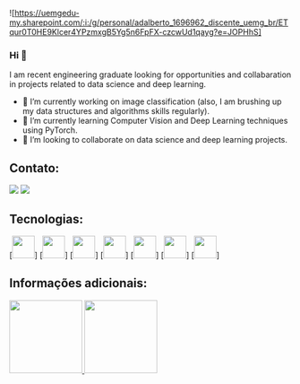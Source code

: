 ![https://uemgedu-my.sharepoint.com/:i:/g/personal/adalberto_1696962_discente_uemg_br/ETqur0T0HE9Klcer4YPzmxgB5Yg5n6FpFX-czcwUd1qayg?e=JOPHhS]

### Hi 👋 
I am recent engineering graduate looking for opportunities and collabaration in projects related to data science and deep learning.
- 🔭 I’m currently working on image classification (also, I am brushing up my data structures and algorithms skills regularly).
- 🌱 I’m currently learning Computer Vision and Deep Learning techniques using PyTorch.
- 🤝 I’m looking to collaborate on data science and deep learning projects. 

## Contato:

[<img src="https://img.shields.io/badge/linkedin-%230077B5.svg?&style=for-the-badge&logo=linkedin&logoColor=white" />](https://www.linkedin.com/in/adalberto-soares-a1284a230)
[<img src = "https://img.shields.io/badge/instagram-%23E4405F.svg?&style=for-the-badge&logo=instagram&logoColor=white">]([https://www.instagram.com/USERNAME/](https://instagram.com/soares.adalberto7?igshid=YmMyMTA2M2Y=)) 

## Tecnologias: 

[<img src="https://cdn.jsdelivr.net/gh/devicons/devicon/icons/cplusplus/cplusplus-original.svg" width="40" height="40"/>]
[<img src="https://cdn.jsdelivr.net/gh/devicons/devicon/icons/csharp/csharp-original.svg" width="40" height="40"/>]
[<img src="https://cdn.jsdelivr.net/gh/devicons/devicon/icons/python/python-original.svg" width="40" height="40"/>]
[<img src="https://cdn.jsdelivr.net/gh/devicons/devicon/icons/microsoftsqlserver/microsoftsqlserver-plain.svg" width="40" height="40"/>]
[<img src="https://cdn.jsdelivr.net/gh/devicons/devicon/icons/oracle/oracle-original.svg" width="40" height="40"/>]
[<img src="https://cdn.jsdelivr.net/gh/devicons/devicon/icons/angularjs/angularjs-original.svg" width="40" height="40"/>]
[<img src="https://cdn.jsdelivr.net/gh/devicons/devicon/icons/react/react-original.svg" width="40" height="40"/>]
          
## Informações adicionais:

<div>
<a href="https://github.com/soaresAdalberto">
<img height="130em" src="https://github-readme-stats.vercel.app/api/top-langs/?username=soaresAdalberto&layout=compact&langs_count=7&theme=dracula"/>
<img height="130em" src="https://github-readme-stats.vercel.app/api?username=soaresAdalberto&show_icons=true&theme=dracula&include_all_commits=true&count_private=true"/>
</div>
